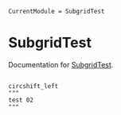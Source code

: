 ```@meta
CurrentModule = SubgridTest
```

# SubgridTest

Documentation for [SubgridTest](https://github.com/FanWang0000/SubgridTest.jl).

```@index
```

<!-- ```@autodocs
Modules = [SubgridTest] -->
<!-- ``` -->
```@docs
circshift_left
"""
test 02
"""
```